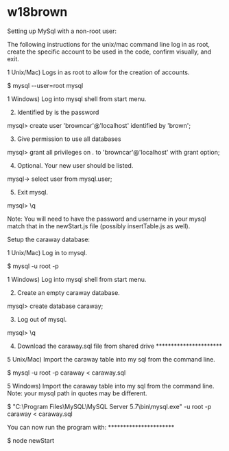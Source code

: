 # w18brown

Setting up MySql with a non-root user:

  The following instructions for the unix/mac command line log in as root, create the specific account to be used in the code, confirm visually, and exit.

  1 Unix/Mac) Logs in as root to allow for the creation of accounts.
  
  $ mysql --user=root mysql  

  1 Windows) Log into mysql shell from start menu.
    
  2) Identified by is the password
  
  mysql> create user 'browncar'@'localhost' identified by 'brown'; 
  
  3) Give permission to use all databases
  
  mysql> grant all privileges on *.* to 'browncar'@'localhost' with grant option;  

  4) Optional. Your new user should be listed.
  
  mysql-> select user from mysql.user;  

  5) Exit mysql.

  mysql> \q 

  Note: You will need to have the password and username in your mysql match that in the newStart.js file (possibly insertTable.js as well). 

Setup the caraway database:

  1 Unix/Mac) Log in to mysql.
  
  $ mysql -u root -p
  
  1 Windows) Log into mysql shell from start menu.
  
  2) Create an empty caraway database. 
  
  mysql> create database caraway;
  
  3) Log out of mysql.
  
  mysql> \q
  
  4) Download the caraway.sql file from shared drive **********************
  
  5 Unix/Mac) Import the caraway table into my sql from the command line.
  
  $ mysql -u root -p caraway < caraway.sql
  
  5 Windows) Import the caraway table into my sql from the command line. Note: your mysql path in quotes may be different.
  
  $ "C:\Program Files\MySQL\MySQL Server 5.7\bin\mysql.exe" -u root -p caraway < caraway.sql
  
  You can now run the program with: **********************

  $ node newStart
  
 
